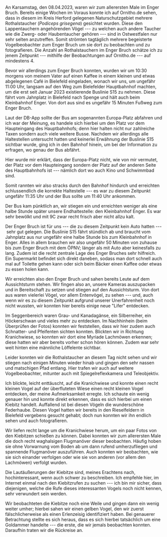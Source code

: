 An Karsamstag, den 08.04.2023, waren wir zum allerersten
Male im Enger Bruch. Bereits einige Wochen im Voraus konnte ich auf
Ornitho.de sehen, dass in diesem im Kreis Herford gelegenen
Naturschutzgebiet mehrere Rothalstaucher (*Podiceps grisegena*)
gesichtet wurden. Diese den Lappentauchern angehörenden Vögel --- zu
welchen auch andere Taucher wie die Zwerg- oder Haubentaucher gehören
--- sind in Ostwestfalen nur sehr selten anzutreffen. Somit strömten
tagtäglich mehrere begeisterte Vogelbeobachter zum Enger Bruch um sie
dort zu beobachten und zu fotografieren. Die Anzahl an Rothalstauchern
im Enger Bruch schätze ich zu jenem Zeitpunkt --- mithilfe der
Beobachtungen auf Ornitho.de --- auf mindestens 4.

Bevor wir allerdings zum Enger Bruch konnten, wurden wir um 10:30
morgens von meinem Vater auf einen Kaffee in einem kleinen und etwas
abgelegenen Café in Bielefeld eingeladen, wonach wir uns, um ungefähr
11:00 Uhr, langsam auf den Weg zum Bielefelder Hauptbahnhof machten, um
die erst seit Januar 2023 existierende Buslinie S15 zu nehmen. Diese
fährt vom Jahnplatz in Bielefeld nach Spenge und hält auch beim
Kleinbahnhof Enger. Von dort aus sind es ungefähr 15 Minuten Fußweg zum
Enger Bruch.

Laut der DB-App sollte der Bus am sogenannten Europa-Platz abfahren und
ich war der Meinung, es handele sich hierbei um den Platz vor dem
Haupteingang des Hauptbahnhofs; denn hier halten nicht nur zahlreiche
Taxen sondern auch viele weitere Busse. Nachdem wir allerdings alle
Haltestellen untersucht hatten und keinerlei Erwähnung der Buslinie S15
sichtbar wurde, ging ich in den Bahnhof hinein, um bei der Information
zu erfragen, wo genau der Bus abfährt.

Hier wurde mir erklärt, dass der Europa-Platz nicht, wie von mir
vermutet, der Platz vor dem Haupteingang sondern der Platz auf der
anderen Seite des Hauptbahnhofs ist --- nämlich dort wo auch Kino und
Schwimmbad sind.

Somit rannten wir also stracks durch den Bahnhof hindurch und erreichten
schlussendlich die korrekte Haltestelle --- es war zu diesem Zeitpunkt
ungefähr 11:35 Uhr und der Bus sollte um 11:40 Uhr ankommen.

Der Bus kam pünktlich an, wir stiegen ein und erreichten weniger als
eine halbe Stunde später unsere Endhaltestelle: den Kleinbahnhof Enger.
Es war sehr bewölkt und mit 9C zwar recht frisch aber nicht allzu kalt.

Der Enger Bruch ist für uns --- die zu diesem Zeitpunkt kein Auto
hatten --- sehr gut gelegen. Die Buslinie S15 fährt stündlich ab und
braucht vom Jahnplatz aus nur ungefähr eine halbe Stunde bis zum
Kleinbahnhof in Enger. Alles in allem brauchen wir also ungefähr 50
Minuten von zuhause bis zum Enger Bruch mit dem ÖPNV; länger als mit
Auto aber keinesfalls zu lang. Zudem ist die recht zentrale Lage des
Enger Bruches sehr hilfreich. Ein Supermarkt befindet sich direkt
daneben, sodass man dort schnell auch mal auf Toilette gehen kann oder
sich beim Bäcker einen Kaffee oder etwas zu essen holen kann.

Wir erreichten also den Enger Bruch und sahen bereits Leute auf dem
Aussichtsturm stehen. Wir fingen also an, unsere Kameras auszupacken und
in Bereitschaft zu setzen und stiegen auf den Aussichtsturm. Von dort
aus waren vielerlei Vögel, vor allem Entenvögel, zu sehen --- und, auch
wenn wir es zu diesem Zeitpunkt aufgrund unserer Unerfahrenheit noch
nicht wussten, wir konnten hier bereits einige neue "Lifer" entdecken.

Im Seggenbereich waren Grau- und Kanadagänse, ein Silberreiher, ein
Höckerschwan und vieles mehr zu entdecken. Im Nachhinhein (beim
Überprüfen der Fotos) konnten wir feststellen, dass wir hier zudem auch
Schnatter- und Pfeifenten sichten konnten. Blickten wir in Richtung
Kranichwiese, so konnten wir dort eine Myriade Lachmöwen erkennen; diese
hatten wir aber bereits vorher schon hören können. Zudem war sehr weit
hinten eine männliche Löffelente sichtbar.

Leider konnten wir die Rothalstaucher an diesem Tag nicht sehen und wir
stiegen nach einigen Minuten wieder hinab und gingen den sehr nassen und
matschigen Pfad entlang. Hier trafen wir auch auf weitere
Vogelbeobachter, mitunter auch mit Spiegelreflexkamera und Teleobjektiv.

Ich blickte, leicht enttäuscht, auf die Kranichwiese und konnte einen
recht kleinen Vogel auf der überfluteten Wiese einen recht kleinen Vogel
entdecken, der meine Aufmerksamkeit erregte. Ich schaute ein wenig
genauer hin und konnte direkt erkennen, dass es sich hierbei um einen
Kiebitz handelt. Auffallend ist bei diesen Vögeln die wunderschöne
Federhaube. Diesen Vogel hatten wir bereits in den Rieselfeldern in
Bielefeld vergebens gesucht gehabt; doch nun konnten wir ihn endlich
sehen und auch fotografieren.

Wir liefen recht lange um die Kranichwiese herum, um ein paar Fotos von
den Kiebitzen schießen zu können. Dabei konnten wir zum allerersten Male
die doch recht waghalsigen Flugmanöver dieser beobachten. Häufig hoben
sie ohne Vorwarnung vom Boden ab um dann rufend umherzufliegen und
spannende Flugmanöver auszuführen. Auch konnten wir beobachten, wie sie
sich einander verfolgen oder wie sie von anderen (vor allem den
Lachmöwen) verfolgt wurden.

Die Lautäußerungen der Kiebitze sind, meines Erachtens nach,
hochinteressant, wenn auch schwer zu beschreiben. Ich empfehle hier, im
Internet einmal nach den Kiebitzrufen zu suchen --- ich bin mir sicher,
dass diejenigen, welche die Rufe dieses interessanten Vogels noch nicht
kennen, sehr verwundert sein werden.

Wir beobachteten die Kiebitze noch eine Weile und gingen dann ein wenig
weiter umher; hierbei sahen wir einen gelben Vogel, den wir zuerst
fälschlicherweise als einen Erlenzeisig identifiziert haben. Bei
genauerer Betrachtung stellte es sich heraus, dass es sich hierbei
tatsächlich um eine Goldammer handelte --- die erste, die wir jemals
beobachten konnten. Daraufhin traten wir die Rückreise an.